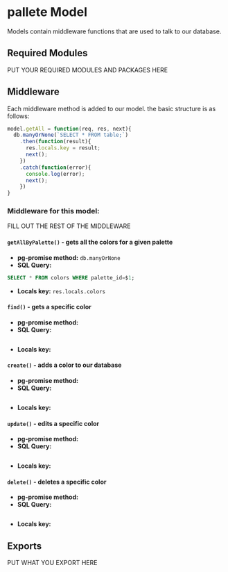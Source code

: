 # pallete Model
Models contain middleware functions that are used to talk to our database. 

## Required Modules 
PUT YOUR REQUIRED MODULES AND PACKAGES HERE

## Middleware
Each middleware method is added to our model. the basic structure is as follows:

```js
model.getAll = function(req, res, next){
  db.manyOrNone(`SELECT * FROM table;`)
    .then(function(result){
      res.locals.key = result;
      next();
    })
    .catch(function(error){
      console.log(error);
      next();
    })
}
```

### Middleware for this model:

FILL OUT THE REST OF THE MIDDLEWARE

#### `getAllByPalette()` - gets all the colors for a given palette 
- **pg-promise method:** `db.manyOrNone`
- **SQL Query:**
```sql 
SELECT * FROM colors WHERE palette_id=$1;
```
- **Locals key:** `res.locals.colors`
#### `find()` - gets a specific color
- **pg-promise method:** 
- **SQL Query:**
```sql 
```
- **Locals key:**  
#### `create()` - adds a color to our database
- **pg-promise method:** 
- **SQL Query:**
```sql 
```
- **Locals key:**  
#### `update()` - edits a specific color
- **pg-promise method:** 
- **SQL Query:**
```sql 
```
- **Locals key:** 
#### `delete()` - deletes a specific color
- **pg-promise method:** 
- **SQL Query:**
```sql 
```
- **Locals key:**  

## Exports
PUT WHAT YOU EXPORT HERE
